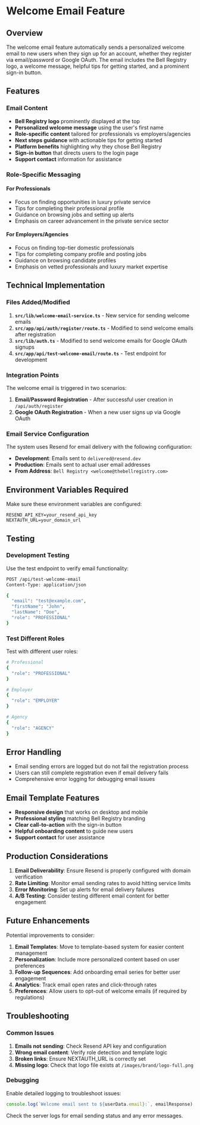 # Welcome Email Feature

## Overview

The welcome email feature automatically sends a personalized welcome email to new users when they sign up for an account, whether they register via email/password or Google OAuth. The email includes the Bell Registry logo, a welcome message, helpful tips for getting started, and a prominent sign-in button.

## Features

### Email Content
- **Bell Registry logo** prominently displayed at the top
- **Personalized welcome message** using the user's first name
- **Role-specific content** tailored for professionals vs employers/agencies
- **Next steps guidance** with actionable tips for getting started
- **Platform benefits** highlighting why they chose Bell Registry
- **Sign-in button** that directs users to the login page
- **Support contact** information for assistance

### Role-Specific Messaging

#### For Professionals
- Focus on finding opportunities in luxury private service
- Tips for completing their professional profile
- Guidance on browsing jobs and setting up alerts
- Emphasis on career advancement in the private service sector

#### For Employers/Agencies
- Focus on finding top-tier domestic professionals
- Tips for completing company profile and posting jobs
- Guidance on browsing candidate profiles
- Emphasis on vetted professionals and luxury market expertise

## Technical Implementation

### Files Added/Modified

1. **`src/lib/welcome-email-service.ts`** - New service for sending welcome emails
2. **`src/app/api/auth/register/route.ts`** - Modified to send welcome emails after registration
3. **`src/lib/auth.ts`** - Modified to send welcome emails for Google OAuth signups
4. **`src/app/api/test-welcome-email/route.ts`** - Test endpoint for development

### Integration Points

The welcome email is triggered in two scenarios:

1. **Email/Password Registration** - After successful user creation in `/api/auth/register`
2. **Google OAuth Registration** - When a new user signs up via Google OAuth

### Email Service Configuration

The system uses Resend for email delivery with the following configuration:

- **Development**: Emails sent to `delivered@resend.dev`
- **Production**: Emails sent to actual user email addresses
- **From Address**: `Bell Registry <welcome@thebellregistry.com>`

## Environment Variables Required

Make sure these environment variables are configured:

```
RESEND_API_KEY=your_resend_api_key
NEXTAUTH_URL=your_domain_url
```

## Testing

### Development Testing

Use the test endpoint to verify email functionality:

```bash
POST /api/test-welcome-email
Content-Type: application/json

{
  "email": "test@example.com",
  "firstName": "John",
  "lastName": "Doe",
  "role": "PROFESSIONAL"
}
```

### Test Different Roles

Test with different user roles:

```bash
# Professional
{
  "role": "PROFESSIONAL"
}

# Employer
{
  "role": "EMPLOYER"
}

# Agency
{
  "role": "AGENCY"
}
```

## Error Handling

- Email sending errors are logged but do not fail the registration process
- Users can still complete registration even if email delivery fails
- Comprehensive error logging for debugging email issues

## Email Template Features

- **Responsive design** that works on desktop and mobile
- **Professional styling** matching Bell Registry branding
- **Clear call-to-action** with the sign-in button
- **Helpful onboarding content** to guide new users
- **Support contact** for user assistance

## Production Considerations

1. **Email Deliverability**: Ensure Resend is properly configured with domain verification
2. **Rate Limiting**: Monitor email sending rates to avoid hitting service limits
3. **Error Monitoring**: Set up alerts for email delivery failures
4. **A/B Testing**: Consider testing different email content for better engagement

## Future Enhancements

Potential improvements to consider:

1. **Email Templates**: Move to template-based system for easier content management
2. **Personalization**: Include more personalized content based on user preferences
3. **Follow-up Sequences**: Add onboarding email series for better user engagement
4. **Analytics**: Track email open rates and click-through rates
5. **Preferences**: Allow users to opt-out of welcome emails (if required by regulations)

## Troubleshooting

### Common Issues

1. **Emails not sending**: Check Resend API key and configuration
2. **Wrong email content**: Verify role detection and template logic
3. **Broken links**: Ensure NEXTAUTH_URL is correctly set
4. **Missing logo**: Check that logo file exists at `/images/brand/logo-full.png`

### Debugging

Enable detailed logging to troubleshoot issues:

```javascript
console.log(`Welcome email sent to ${userData.email}:`, emailResponse);
```

Check the server logs for email sending status and any error messages. 